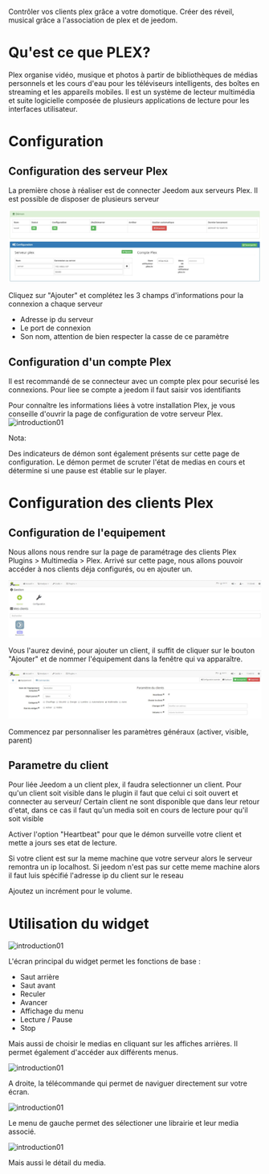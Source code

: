 Contrôler vos clients plex grâce a votre domotique.
Créer des réveil, musical grâce a l'association de plex et de jeedom.

Qu'est ce que PLEX?
===================

Plex organise vidéo, musique et photos à partir de bibliothèques de médias personnels et les cours d'eau pour les téléviseurs intelligents, des boîtes en streaming et les appareils mobiles. Il est un système de lecteur multimédia et suite logicielle composée de plusieurs applications de lecture pour les interfaces utilisateur.       


Configuration 
=============

Configuration des serveur Plex
------------------------------
La première chose à réaliser est de connecter Jeedom aux serveurs Plex.
Il est possible de disposer de plusieurs serveur

![introduction01](../images/plex_screenshot_configuration3.JPG) 

Cliquez sur "Ajouter" et complétez les 3 champs d'informations pour la connexion a chaque serveur

* Adresse ip du serveur
* Le port de connexion
* Son nom, attention de bien respecter la casse de ce paramètre

Configuration d'un compte Plex
------------------------------
Il est recommandé de se connecteur avec un compte plex pour securisé les connexions.
Pour liee se compte a jeedom il faut saisir vos identifiants

Pour connaître les informations liées à votre installation Plex, je vous conseille d'ouvrir la page de configuration de votre serveur Plex.
![introduction01](../images/plex_screenshot_ServeurConfiguration.jpg)   

Nota:

Des indicateurs de démon sont également présents sur cette page de configuration.
Le démon permet de scruter l'état de medias en cours et détermine si une pause est établie sur le player.


Configuration des clients Plex
==============================

Configuration de l'equipement 
-----------------------------
Nous allons nous rendre sur la page de paramétrage des clients Plex Plugins > Multimedia > Plex.
Arrivé sur cette page, nous allons pouvoir accéder à nos clients déja configurés, ou en ajouter un.

![introduction01](../images/plex_screenshot_configuration1.JPG) 

Vous l'aurez deviné, pour ajouter un client, il suffit de cliquer sur le bouton "Ajouter" et de nommer l'équipement dans la fenêtre qui va apparaître.

![introduction01](../images/plex_screenshot_configuration2.JPG) 

Commencez par personnaliser les paramètres généraux (activer, visible, parent)

Parametre du client
------------------

Pour liée Jeedom a un client plex, il faudra selectionner un client.
Pour qu'un client soit visible dans le plugin il faut que celui ci soit ouvert et connecter au serveur/
Certain client ne sont disponible que dans leur retour d'etat, dans ce cas il faut qu'un media soit en cours de lecture pour qu'il soit visible

Activer l'option "Heartbeat" pour que le démon surveille votre client et mette a jours ses etat de lecture.

Si votre client est sur la meme machine que votre serveur alors le serveur remontra un ip localhost.
Si jeedom n'est pas sur cette meme machine alors il faut luis spécifié l'adresse ip du client sur le reseau

Ajoutez un incrément pour le volume.

Utilisation du widget
=====================

![introduction01](../images/plex_screenshot_widget_principal.jpg)   

L'écran principal du widget permet les fonctions de base :

* Saut arrière
* Saut avant
* Reculer
* Avancer
* Affichage du menu
* Lecture / Pause 
* Stop

Mais aussi de choisir le medias en cliquant sur les affiches arrières.
Il permet également d'accéder aux différents menus.

![introduction01](../images/plex_screenshot_widget_Télécommande.jpg)    

A droite, la télécommande qui permet de naviguer directement sur votre écran.

![introduction01](../images/plex_screenshot_widget_Liste.jpg)   

Le menu de gauche permet des sélectioner une librairie et leur media associé.

![introduction01](../images/plex_screenshot_widget_Detail.jpg)  

Mais aussi le détail du media.

